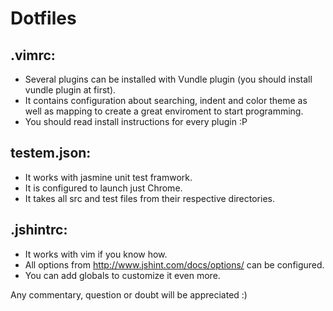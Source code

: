 Dotfiles
========

.vimrc:
-------
* Several plugins can be installed with Vundle plugin (you should install vundle plugin at first).
* It contains configuration about searching, indent and color theme as well as mapping to create a great enviroment to start programming.
* You should read install instructions for every plugin :P

testem.json:
------------
* It works with jasmine unit test framwork.
* It is configured to launch just Chrome.
* It takes all src and test files from their respective directories.

.jshintrc:
----------
* It works with vim if you know how.
* All options from http://www.jshint.com/docs/options/ can be configured.
* You can add globals to customize it even more.

Any commentary, question or doubt will be appreciated :)
